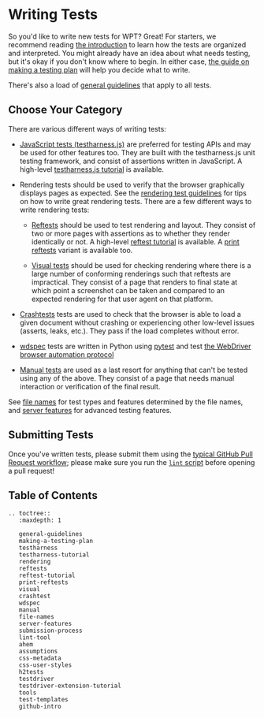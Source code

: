 # Writing Tests

So you'd like to write new tests for WPT? Great! For starters, we recommend
reading [the introduction](../index) to learn how the tests are organized and
interpreted. You might already have an idea about what needs testing, but it's
okay if you don't know where to begin. In either case, [the guide on making a
testing plan](making-a-testing-plan) will help you decide what to write.

There's also a load of [general guidelines](general-guidelines) that apply to all tests.

## Choose Your Category

There are various different ways of writing tests:

* [JavaScript tests (testharness.js)](testharness) are preferred for testing APIs and may be used
  for other features too. They are built with the testharness.js unit testing framework, and consist
  of assertions written in JavaScript. A high-level [testharness.js tutorial](testharness-tutorial)
  is available.

* Rendering tests should be used to verify that the browser graphically
  displays pages as expected. See the [rendering test guidelines](rendering)
  for tips on how to write great rendering tests. There are a few different
  ways to write rendering tests:

  * [Reftests](reftests) should be used to test rendering and layout. They
    consist of two or more pages with assertions as to whether they render
    identically or not. A high-level [reftest tutorial](reftest-tutorial) is available. A
    [print reftests](print-reftests) variant is available too.

  * [Visual tests](visual) should be used for checking rendering where there is
    a large number of conforming renderings such that reftests are impractical.
    They consist of a page that renders to final state at which point a
    screenshot can be taken and compared to an expected rendering for that user
    agent on that platform.

* [Crashtests](crashtest) tests are used to check that the browser is
  able to load a given document without crashing or experiencing other
  low-level issues (asserts, leaks, etc.). They pass if the load
  completes without error.

* [wdspec](wdspec) tests are written in Python using
  [pytest](https://docs.pytest.org/en/latest/) and test [the WebDriver browser
  automation protocol](https://w3c.github.io/webdriver/)

* [Manual tests](manual) are used as a last resort for anything that can't be
  tested using any of the above. They consist of a page that needs manual
  interaction or verification of the final result.

See [file names](file-names) for test types and features determined by the file names,
and [server features](server-features) for advanced testing features.

## Submitting Tests

Once you've written tests, please submit them using
the [typical GitHub Pull Request workflow](submission-process); please
make sure you run the [`lint` script](lint-tool) before opening a pull request!

## Table of Contents

```eval_rst
.. toctree::
   :maxdepth: 1

   general-guidelines
   making-a-testing-plan
   testharness
   testharness-tutorial
   rendering
   reftests
   reftest-tutorial
   print-reftests
   visual
   crashtest
   wdspec
   manual
   file-names
   server-features
   submission-process
   lint-tool
   ahem
   assumptions
   css-metadata
   css-user-styles
   h2tests
   testdriver
   testdriver-extension-tutorial
   tools
   test-templates
   github-intro
```
